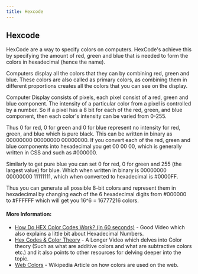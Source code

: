 ```yaml
---
title: Hexcode
---
```

## Hexcode

HexCode are a way to specify colors on computers. HexCode's achieve this by specifying the amount of red, green and blue that is needed to form the colors in hexadecimal (hence the name).


Computers display all the colors that they can by combining red, green and blue. These colors are also called as primary colors, as combining them in different proportions creates all the colors that you can see on the display.

Computer Display consists of pixels, each pixel consist of a red, green and blue component. The intensity of a particular color from a pixel is controlled by a number. So if a pixel has a 8 bit for each of the red, green, and blue component, then each color's intensity can be varied from 0-255.        

Thus 0 for red, 0 for green and 0 for blue represent no intensity for red, green, and blue which is pure black. This can be written in binary as 00000000 00000000 00000000. If you convert each of the red, green and blue components into hexadecimal you get 00 00 00, which is generally written in CSS and such as #000000.

Similarly to get pure blue you can set 0 for red, 0 for green and 255 (the largest value) for blue. Which when written in binary is 00000000 00000000 11111111, which when converted to hexadecimal is #0000FF.

Thus you can generate all possible 8-bit colors and represent them in hexadecimal by changing each of the 6 hexadecimal digits from #000000 to #FFFFFF which will get you 16^6 = 16777216 colors.

#### More Information:

* [How Do HEX Color Codes Work? (in 60 seconds)](https://www.youtube.com/watch?v=c56x1aj2CPA) - Good Video which also explains a little bit about Hexadecimal Numbers.
* [Hex Codes & Color Theory](https://www.youtube.com/watch?v=xlRiLSDdqcY) - A Longer Video which delves into Color theory (Such as what are additive colors and what are subtractive colors etc.) and it also points to other resources for delving deeper into the topic. 
* [Web Colors](https://en.wikipedia.org/wiki/Web_colors) - Wikipedia Article on how colors are used on the web.
